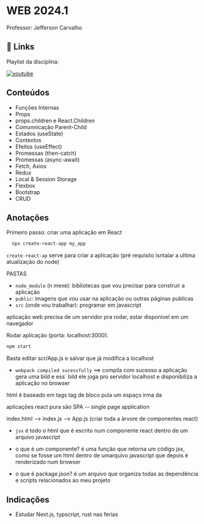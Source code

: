 # WEB 2024.1
Professor: Jefferson Carvalho

## 🔗 Links

Playlist da disciplina:

[![youtube](https://img.shields.io/badge/youtube-FF0000?style=for-the-badge&logo=youtube&logoColor=white)](https://youtube.com/playlist?list=PL2R4y_yfi1pdtkyzHS2LKLaK2p_S7N1gv&si=-qavYRARmgWOLOvc)

## Conteúdos

- Funções Internas
- Props
- props.children e React.Children
- Comunnicação Parent-Child
- Estados (useState)
- Contextos
- Efeitos (useEffect)
- Promessas (then-catch)
- Promessas (async-await)
- Fetch, Axios
- Redux
- Local & Session Storage
- Flexbox
- Bootstrap
- CRUD

## Anotações 

Primeiro passo: criar uma aplicação em React
```bash
  npx create-react-app my_app
```

`create-react-ap` serve para criar a aplicação (pré requisito isntalar a ultima atualização do node)

PASTAS
- `node_module` (n mexe): bibliotecas que vou precisar para construir a aplicação 
- `public`: imagens que vou usar na aplicação ou outras páginas publicas 
- `src` (onde vou trabalhar): programar em javascript

aplicação web precisa de um servidor pra rodar, estar disponivel em um navegador

Rodar aplicação (porta: localhost:3000):
```bash
npm start
```

Basta editar scr/App.js e salvar que já modifica a localhost

- `webpack compiled sucessfully` ==> compila com sucesso a aplicação gera uma bild e ess` bild ele joga pro servidor localhost e disponibiliza a aplicação no browser

html é baseado em tags
tag de bloco pula um espaço irma da

aplicações react pura são SPA -- single page application

index.html --> index.js --> App.js (criar toda a àrvore de componentes react)

- `jsx` é todo o html que é escrito num componente react dentro de um arquivo javascript

- o que é um componente? é uma função que retorna um código jsx, como se fosse um html dentro de umarquivo javascript que depois é renderizado num browser

- o que é package.json? é um arquivo que organiza todas as dependência e scripts relacionados ao meu projeto

## Indicações
- Estudar Next.js, typscript, rust nas ferias
